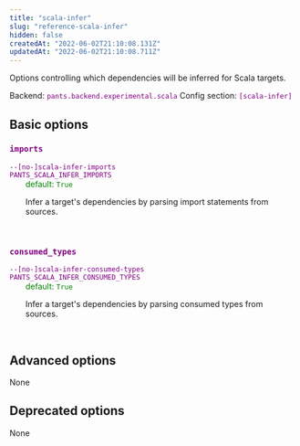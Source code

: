 ```yaml
---
title: "scala-infer"
slug: "reference-scala-infer"
hidden: false
createdAt: "2022-06-02T21:10:08.131Z"
updatedAt: "2022-06-02T21:10:08.711Z"
---
```

Options controlling which dependencies will be inferred for Scala targets.

Backend: <span style="color: purple"><code>pants.backend.experimental.scala</code></span>
Config section: <span style="color: purple"><code>[scala-infer]</code></span>

## Basic options

<div style="color: purple">
  <h3><code>imports</code></h3>
  <code>--[no-]scala-infer-imports</code><br>
  <code>PANTS_SCALA_INFER_IMPORTS</code><br>
</div>
<div style="padding-left: 2em;">
<span style="color: green">default: <code>True</code></span>

<br>

Infer a target's dependencies by parsing import statements from sources.
</div>
<br>

<div style="color: purple">
  <h3><code>consumed_types</code></h3>
  <code>--[no-]scala-infer-consumed-types</code><br>
  <code>PANTS_SCALA_INFER_CONSUMED_TYPES</code><br>
</div>
<div style="padding-left: 2em;">
<span style="color: green">default: <code>True</code></span>

<br>

Infer a target's dependencies by parsing consumed types from sources.
</div>
<br>


## Advanced options

None

## Deprecated options

None